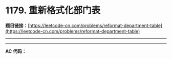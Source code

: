 # 1179. 重新格式化部门表

**题目链接：**[https://leetcode-cn.com/problems/reformat-department-table](https://leetcode-cn.com/problems/reformat-department-table)

---

<Cards card="leetcode_1179_reformat-department-table"></Cards>

---

**AC 代码：**

```java

```